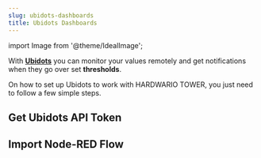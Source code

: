 ```yaml
---
slug: ubidots-dashboards
title: Ubidots Dashboards
---
```

import Image from '@theme/IdealImage';

With [**Ubidots**](https://ubidots.com) you can monitor your values remotely and get notifications when they go over set **thresholds**.

On how to set up Ubidots to work with HARDWARIO TOWER, you just need to follow a few simple steps.

## Get Ubidots API Token

## Import Node-RED Flow
